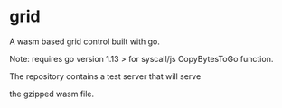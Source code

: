 # grid

A wasm based grid control built with go.

Note: requires go version 1.13 > for syscall/js CopyBytesToGo function.

The repository contains a test server that will serve

the gzipped wasm file.

